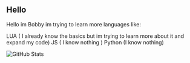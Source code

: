 ## Hello 

Hello im Bobby im trying to learn more languages like: 


LUA ( I already know the basics but im trying to learn more about it and expand my code)
JS  ( I know nothing ) 
Python (I know nothing)

![GitHub Stats](https://github-readme-stats.vercel.app/api/top-langs/?username=BobbyTriesDeving&theme=dark&show_icons=true&hide_border=true&layout=compact)
